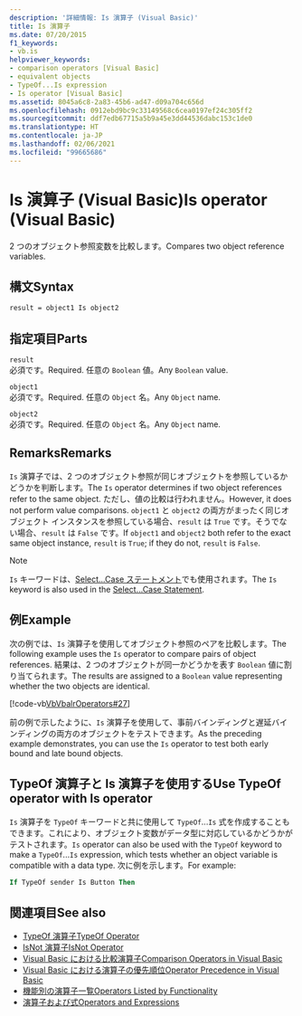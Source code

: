 ```yaml
---
description: '詳細情報: Is 演算子 (Visual Basic)'
title: Is 演算子
ms.date: 07/20/2015
f1_keywords:
- vb.is
helpviewer_keywords:
- comparison operators [Visual Basic]
- equivalent objects
- TypeOf...Is expression
- Is operator [Visual Basic]
ms.assetid: 8045a6c8-2a83-45b6-ad47-d09a704c656d
ms.openlocfilehash: 0912ebd9bc9c33149568c6cea0197ef24c305ff2
ms.sourcegitcommit: ddf7edb67715a5b9a45e3dd44536dabc153c1de0
ms.translationtype: HT
ms.contentlocale: ja-JP
ms.lasthandoff: 02/06/2021
ms.locfileid: "99665686"
---
```

# <a name="is-operator-visual-basic"></a><span data-ttu-id="143c8-103">Is 演算子 (Visual Basic)</span><span class="sxs-lookup"><span data-stu-id="143c8-103">Is operator (Visual Basic)</span></span>

<span data-ttu-id="143c8-104">2 つのオブジェクト参照変数を比較します。</span><span class="sxs-lookup"><span data-stu-id="143c8-104">Compares two object reference variables.</span></span>

## <a name="syntax"></a><span data-ttu-id="143c8-105">構文</span><span class="sxs-lookup"><span data-stu-id="143c8-105">Syntax</span></span>

```vb
result = object1 Is object2
```

## <a name="parts"></a><span data-ttu-id="143c8-106">指定項目</span><span class="sxs-lookup"><span data-stu-id="143c8-106">Parts</span></span>

 `result`  
 <span data-ttu-id="143c8-107">必須です。</span><span class="sxs-lookup"><span data-stu-id="143c8-107">Required.</span></span> <span data-ttu-id="143c8-108">任意の `Boolean` 値。</span><span class="sxs-lookup"><span data-stu-id="143c8-108">Any `Boolean` value.</span></span>  
  
 `object1`  
 <span data-ttu-id="143c8-109">必須です。</span><span class="sxs-lookup"><span data-stu-id="143c8-109">Required.</span></span> <span data-ttu-id="143c8-110">任意の `Object` 名。</span><span class="sxs-lookup"><span data-stu-id="143c8-110">Any `Object` name.</span></span>  
  
 `object2`  
 <span data-ttu-id="143c8-111">必須です。</span><span class="sxs-lookup"><span data-stu-id="143c8-111">Required.</span></span> <span data-ttu-id="143c8-112">任意の `Object` 名。</span><span class="sxs-lookup"><span data-stu-id="143c8-112">Any `Object` name.</span></span>  
  
## <a name="remarks"></a><span data-ttu-id="143c8-113">Remarks</span><span class="sxs-lookup"><span data-stu-id="143c8-113">Remarks</span></span>

<span data-ttu-id="143c8-114">`Is` 演算子では、2 つのオブジェクト参照が同じオブジェクトを参照しているかどうかを判断します。</span><span class="sxs-lookup"><span data-stu-id="143c8-114">The `Is` operator determines if two object references refer to the same object.</span></span> <span data-ttu-id="143c8-115">ただし、値の比較は行われません。</span><span class="sxs-lookup"><span data-stu-id="143c8-115">However, it does not perform value comparisons.</span></span> <span data-ttu-id="143c8-116">`object1` と `object2` の両方がまったく同じオブジェクト インスタンスを参照している場合、`result` は `True` です。そうでない場合、`result` は `False` です。</span><span class="sxs-lookup"><span data-stu-id="143c8-116">If `object1` and `object2` both refer to the exact same object instance, `result` is `True`; if they do not, `result` is `False`.</span></span>

> [!NOTE]
> <span data-ttu-id="143c8-117">`Is` キーワードは、[Select...Case ステートメント](../statements/select-case-statement.md)でも使用されます。</span><span class="sxs-lookup"><span data-stu-id="143c8-117">The `Is` keyword is also used in the [Select...Case Statement](../statements/select-case-statement.md).</span></span>
  
## <a name="example"></a><span data-ttu-id="143c8-118">例</span><span class="sxs-lookup"><span data-stu-id="143c8-118">Example</span></span>

<span data-ttu-id="143c8-119">次の例では、`Is` 演算子を使用してオブジェクト参照のペアを比較します。</span><span class="sxs-lookup"><span data-stu-id="143c8-119">The following example uses the `Is` operator to compare pairs of object references.</span></span> <span data-ttu-id="143c8-120">結果は、2 つのオブジェクトが同一かどうかを表す `Boolean` 値に割り当てられます。</span><span class="sxs-lookup"><span data-stu-id="143c8-120">The results are assigned to a `Boolean` value representing whether the two objects are identical.</span></span>

[!code-vb[VbVbalrOperators#27](~/samples/snippets/visualbasic/VS_Snippets_VBCSharp/VbVbalrOperators/VB/Class1.vb#27)]

<span data-ttu-id="143c8-121">前の例で示したように、`Is` 演算子を使用して、事前バインディングと遅延バインディングの両方のオブジェクトをテストできます。</span><span class="sxs-lookup"><span data-stu-id="143c8-121">As the preceding example demonstrates, you can use the `Is` operator to test both early bound and late bound objects.</span></span>

## <a name="use-typeof-operator-with-is-operator"></a><span data-ttu-id="143c8-122">TypeOf 演算子と Is 演算子を使用する</span><span class="sxs-lookup"><span data-stu-id="143c8-122">Use TypeOf operator with Is operator</span></span>

<span data-ttu-id="143c8-123">`Is` 演算子を `TypeOf` キーワードと共に使用して `TypeOf`...`Is` 式を作成することもできます。これにより、オブジェクト変数がデータ型に対応しているかどうかがテストされます。</span><span class="sxs-lookup"><span data-stu-id="143c8-123">`Is` operator can also be used with the `TypeOf` keyword to make a `TypeOf`...`Is` expression, which tests whether an object variable is compatible with a data type.</span></span> <span data-ttu-id="143c8-124">次に例を示します。</span><span class="sxs-lookup"><span data-stu-id="143c8-124">For example:</span></span>

```vb
If TypeOf sender Is Button Then
```

## <a name="see-also"></a><span data-ttu-id="143c8-125">関連項目</span><span class="sxs-lookup"><span data-stu-id="143c8-125">See also</span></span>

- [<span data-ttu-id="143c8-126">TypeOf 演算子</span><span class="sxs-lookup"><span data-stu-id="143c8-126">TypeOf Operator</span></span>](typeof-operator.md)
- [<span data-ttu-id="143c8-127">IsNot 演算子</span><span class="sxs-lookup"><span data-stu-id="143c8-127">IsNot Operator</span></span>](isnot-operator.md)
- [<span data-ttu-id="143c8-128">Visual Basic における比較演算子</span><span class="sxs-lookup"><span data-stu-id="143c8-128">Comparison Operators in Visual Basic</span></span>](../../programming-guide/language-features/operators-and-expressions/comparison-operators.md)
- [<span data-ttu-id="143c8-129">Visual Basic における演算子の優先順位</span><span class="sxs-lookup"><span data-stu-id="143c8-129">Operator Precedence in Visual Basic</span></span>](operator-precedence.md)
- [<span data-ttu-id="143c8-130">機能別の演算子一覧</span><span class="sxs-lookup"><span data-stu-id="143c8-130">Operators Listed by Functionality</span></span>](operators-listed-by-functionality.md)
- [<span data-ttu-id="143c8-131">演算子および式</span><span class="sxs-lookup"><span data-stu-id="143c8-131">Operators and Expressions</span></span>](../../programming-guide/language-features/operators-and-expressions/index.md)
